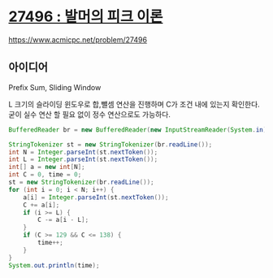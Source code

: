 # [27496 : 발머의 피크 이론](https://www.acmicpc.net/problem/27496)
https://www.acmicpc.net/problem/27496

## 아이디어
Prefix Sum, Sliding Window

L 크기의 슬라이딩 윈도우로 합,뺄셈 연산을 진행하며 C가 조건 내에 있는지 확인한다.  
굳이 실수 연산 할 필요 없이 정수 연산으로도 가능하다.
```java
BufferedReader br = new BufferedReader(new InputStreamReader(System.in));

StringTokenizer st = new StringTokenizer(br.readLine());
int N = Integer.parseInt(st.nextToken());
int L = Integer.parseInt(st.nextToken());
int[] a = new int[N];
int C = 0, time = 0;
st = new StringTokenizer(br.readLine());
for (int i = 0; i < N; i++) {
    a[i] = Integer.parseInt(st.nextToken());
    C += a[i];
    if (i >= L) {
        C -= a[i - L];
    }
    if (C >= 129 && C <= 138) {
        time++;
    }
}
System.out.println(time);
```